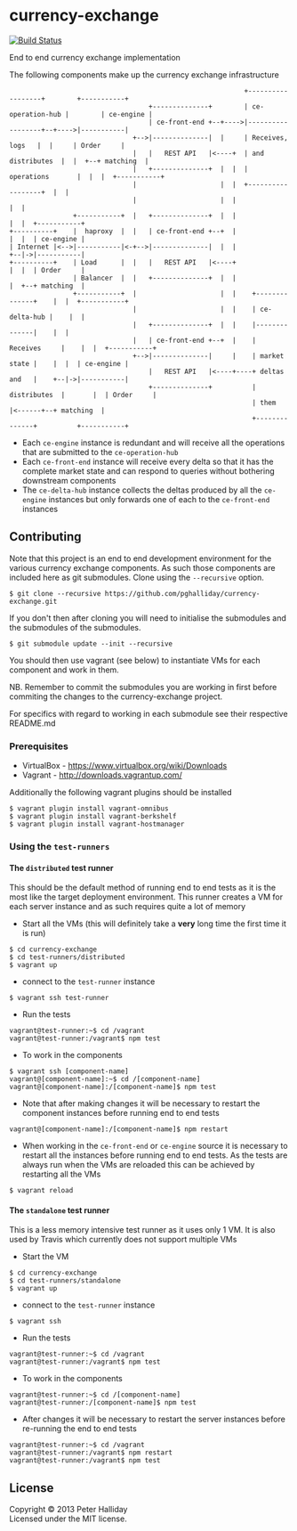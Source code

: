 currency-exchange
==============

[![Build Status](https://travis-ci.org/pghalliday/currency-exchange.png?branch=master)](https://travis-ci.org/pghalliday/currency-exchange)

End to end currency exchange implementation

The following components make up the currency exchange infrastructure

```
                                                           +------------------+        +-----------+
                                   +--------------+        | ce-operation-hub |        | ce-engine |
                                   | ce-front-end +--+---->|------------------+--+---->|-----------|
                               +-->|--------------|  |     | Receives, logs   |  |     | Order     |
                               |   |   REST API   |<----+  | and distributes  |  |  +--+ matching  |
                               |   +--------------+  |  |  | operations       |  |  |  +-----------+
                               |                     |  |  +------------------+  |  |
                               |                     |  |                        |  |
                +-----------+  |   +--------------+  |  |                        |  |  +-----------+
+----------+    |  haproxy  |  |   | ce-front-end +--+  |                        |  |  | ce-engine |
| Internet |<-->|-----------|<-+-->|--------------|  |  |                        +--|->|-----------|
+----------+    | Load      |  |   |   REST API   |<----+                        |  |  | Order     |
                | Balancer  |  |   +--------------+  |  |                        |  +--+ matching  |
                +-----------+  |                     |  |    +--------------+    |  |  +-----------+
                               |                     |  |    | ce-delta-hub |    |  |
                               |   +--------------+  |  |    |--------------|    |  |
                               |   | ce-front-end +--+  |    | Receives     |    |  |  +-----------+
                               +-->|--------------|     |    | market state |    |  |  | ce-engine |
                                   |   REST API   |<----+----+ deltas and   |    +--|->|-----------|
                                   +--------------+          | distributes  |       |  | Order     |
                                                             | them         |<------+--+ matching  |
                                                             +--------------+          +-----------+
```
<!---
Ascii diagram created using http://www.asciiflow.com/#Draw
-->

- Each `ce-engine` instance is redundant and will receive all the operations that are submitted to the `ce-operation-hub`
- Each `ce-front-end` instance will receive every delta so that it has the complete market state and can respond to queries without bothering downstream components
- The `ce-delta-hub` instance collects the deltas produced by all the `ce-engine` instances but only forwards one of each to the `ce-front-end` instances


## Contributing

Note that this project is an end to end development environment for the various currency exchange components. As such those components are included here as git submodules. Clone using the `--recursive` option.

```
$ git clone --recursive https://github.com/pghalliday/currency-exchange.git
```

If you don't then after cloning you will need to initialise the submodules and the submodules of the submodules.

```
$ git submodule update --init --recursive
```

You should then use vagrant (see below) to instantiate VMs for each component and work in them.

NB. Remember to commit the submodules you are working in first before commiting the changes to the currency-exchange project.

For specifics with regard to working in each submodule see their respective README.md

### Prerequisites

- VirtualBox - https://www.virtualbox.org/wiki/Downloads
- Vagrant - http://downloads.vagrantup.com/

Additionally the following vagrant plugins should be installed

```
$ vagrant plugin install vagrant-omnibus
$ vagrant plugin install vagrant-berkshelf
$ vagrant plugin install vagrant-hostmanager
```

### Using the `test-runners`

#### The `distributed` test runner

This should be the default method of running end to end tests as it is the most like the target deployment environment. This runner creates a VM for each server instance and as such requires quite a lot of memory

- Start all the VMs (this will definitely take a **very** long time the first time it is run)

```
$ cd currency-exchange
$ cd test-runners/distributed
$ vagrant up
```

- connect to the `test-runner` instance

```
$ vagrant ssh test-runner
```

- Run the tests

```
vagrant@test-runner:~$ cd /vagrant
vagrant@test-runner:/vagrant$ npm test
```

- To work in the components

```
$ vagrant ssh [component-name]
vagrant@[component-name]:~$ cd /[component-name]
vagrant@[component-name]:/[component-name]$ npm test
```

- Note that after making changes it will be necessary to restart the component instances before running end to end tests

```
vagrant@[component-name]:/[component-name]$ npm restart
```

- When working in the `ce-front-end` or `ce-engine` source it is necessary to restart all the instances before running end to end tests. As the tests are always run when the VMs are reloaded this can be achieved by restarting all the VMs

```
$ vagrant reload
```


#### The `standalone` test runner

This is a less memory intensive test runner as it uses only 1 VM. It is also used by Travis which currently does not support multiple VMs

- Start the VM

```
$ cd currency-exchange
$ cd test-runners/standalone
$ vagrant up
```

- connect to the `test-runner` instance

```
$ vagrant ssh
```

- Run the tests

```
vagrant@test-runner:~$ cd /vagrant
vagrant@test-runner:/vagrant$ npm test
```

- To work in the components

```
vagrant@test-runner:~$ cd /[component-name]
vagrant@test-runner:/[component-name]$ npm test
```

- After changes it will be necessary to restart the server instances before re-running the end to end tests

```
vagrant@test-runner:~$ cd /vagrant
vagrant@test-runner:/vagrant$ npm restart
vagrant@test-runner:/vagrant$ npm test
```

## License
Copyright &copy; 2013 Peter Halliday  
Licensed under the MIT license.
